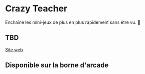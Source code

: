 # Crazy Teacher

Enchaîne les mini-jeux de plus en plus rapidement sans être vu. 🫣

## TBD

[Site web](https://crazy-teacher.beauget.fr/)

## Disponible sur la borne d'arcade
